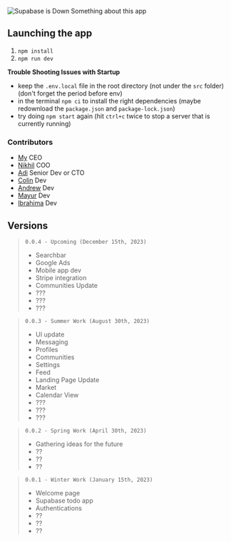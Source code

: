![Supabase is Down](https://taabyxlbdchdekaofdzv.supabase.co/storage/v1/object/public/logos/logo.png?t=2023-08-29T15%3A43%3A23.410Z)
Something about this app

## Launching the app

1. `npm install`
2. `npm run dev`

**Trouble Shooting Issues with Startup**

- keep the `.env.local` file in the root directory (not under the `src` folder) (don't forget the period before env)
- in the terminal `npm ci` to install the right dependencies (maybe redownload the `package.json` and `package-lock.json`)
- try doing `npm start` again (hit `ctrl+c` twice to stop a server that is currently running)

### Contributors

- [My]() CEO
- [Nikhil]() COO
- [Adi](https://aditya-chandraker.me) Senior Dev or CTO
- [Colin]() Dev
- [Andrew]() Dev
- [Mayur]() Dev
- [Ibrahima]() Dev

## Versions

> `0.0.4 - Upcoming (December 15th, 2023)`
>
> - Searchbar
> - Google Ads
> - Mobile app dev
> - Stripe integration
> - Communities Update
> - ???
> - ???
> - ???

> `0.0.3 - Summer Work (August 30th, 2023)`
>
> - UI update
> - Messaging
> - Profiles
> - Communities
> - Settings
> - Feed
> - Landing Page Update
> - Market
> - Calendar View
> - ???
> - ???
> - ???

> `0.0.2 - Spring Work (April 30th, 2023)`
>
> - Gathering ideas for the future
> - ??
> - ??
> - ??

> `0.0.1 - Winter Work (January 15th, 2023)`
>
> - Welcome page
> - Supabase todo app
> - Authentications
> - ??
> - ??
> - ??
